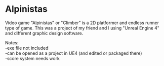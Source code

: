 # Alpinistas
Video game "Alpinistas" or "Climber" is a 2D platformer and endless runner
type of game. This was a project of my friend and I using "Unreal Engine 4"
and different graphic design software.

Notes:<br>
-exe file not included<br>
-can be opened as a project in UE4 (and edited or packaged there)<br>
-score system needs work<br>
